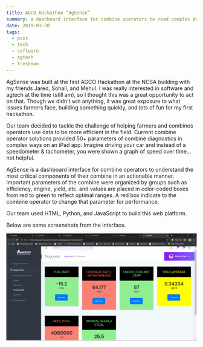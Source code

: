 ```yaml
---
title: AGCO Hackathon “AgSense”
summary: a dashboard interface for combine operators to read complex data in an actionable manner. 
date: 2019-01-30
tags:
  - post
  - tech
  - software
  - agtech
  - freshman
---
```


AgSense was built at the first AGCO Hackathon at the NCSA building with my friends Jared, Sohail, and Mehul. 
I was really interested in software and agtech at the time (still am), so I thought this was a great opportunity to act on that. 
Though we didn't win anything, it was great exposure to what issues farmers face, building something quickly, and lots of fun for my first hackathon. 

Our team decided to tackle the challenge of helping farmers and combines operators use data to be more efficient in the field.
Current combine operator solutions provided 50+ parameters of combine diagnostics in complex ways on an iPad app.
Imagine driving your car and instead of a speedometer & tachometer, you were shown a graph of speed over time... not helpful.

AgSense is a dashboard interface for combine operators to understand the most critical components of their combine in an actionable manner.
Important parameters of the combine were organized by groups such as efficiency, engine, yield, etc. and values are placed in color-coded boxes 
from red to green to reflect optimal ranges. A red box indicate to the combine operator to change that parameter for performance. 

Our team used HTML, Python, and JavaScript to build this web platform. 


Below are some screenshots from the interface. 

![AgSense](img/agsense.png)